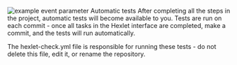 ![example event parameter](https://github.com/github/docs/actions/workflows/main.yml/badge.svg?event=push)
Automatic tests
After completing all the steps in the project, automatic tests will become available to you. Tests are run on each commit - once all tasks in the Hexlet interface are completed, make a commit, and the tests will run automatically.

The hexlet-check.yml file is responsible for running these tests - do not delete this file, edit it, or rename the repository.